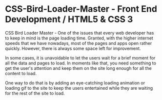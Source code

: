 # CSS-Bird-Loader-Master - Front End Development / HTML5 & CSS 3
CSS Bird Loader Master - One of the issues that every web developer has to keep in mind is the page loading time. Granted, with the higher internet speeds that we have nowadays, most of the pages and apps open rather quickly. However, there is always some space left for improvement. 

In some cases, it is unavoidable to let the users wait for a brief moment for all the data and pages to load. In moments like that, you need something to get the user's attention and keep them on the site long enough for all the content to load. 

One way to do that is by adding an eye-catching loading animation or loading gif to the site to keep the users entertained while they are waiting for the rest of the site to load.
